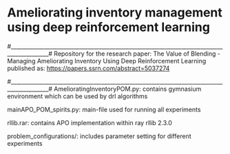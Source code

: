 # Ameliorating inventory management using deep reinforcement learning
#____________________________________________________________________________________________#
Repository for the research paper: The Value of Blending - Managing Ameliorating Inventory Using Deep Reinforcement Learning
published as: https://papers.ssrn.com/abstract=5037274 

#____________________________________________________________________________________________#
AmelioratingInventoryPOM.py: contains gymnasium environment which can be used by drl algorithms

mainAPO_POM_spirits.py: main-file used for running all experiments

rllib.rar: contains APO implementation within ray rllib 2.3.0

problem_configurations/: includes parameter setting for different experiments

